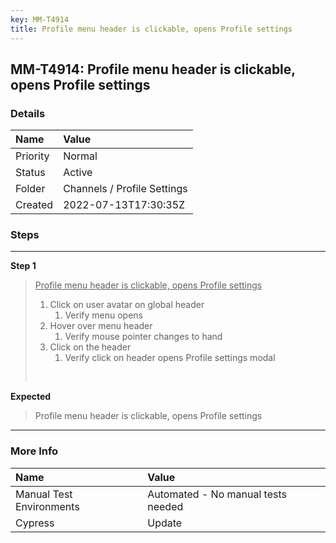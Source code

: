 ```yaml
---
key: MM-T4914
title: Profile menu header is clickable, opens Profile settings
---
```


## MM-T4914: Profile menu header is clickable, opens Profile settings

### Details

| Name     | Value                       |
| :------- | :-------------------------- |
| Priority | Normal                      |
| Status   | Active                      |
| Folder   | Channels / Profile Settings |
| Created  | 2022-07-13T17:30:35Z        |

### Steps

<hr/>

**Step 1**

> <article><u>Profile menu header is clickable, opens Profile settings</u><ol><li>Click on user avatar on global header<ol><li>Verify menu opens</li></ol></li><li>Hover over menu header<ol><li>Verify mouse pointer changes to hand</li></ol></li><li>Click on the header<ol><li>Verify click on header opens Profile settings modal</li></ol></li></ol><br /></article>

**Expected**

> <article>Profile menu header is clickable, opens Profile settings</article>

<hr/>

### More Info

| Name                     | Value                              |
| :----------------------- | :--------------------------------- |
| Manual Test Environments | Automated - No manual tests needed |
| Cypress                  | Update                             |
